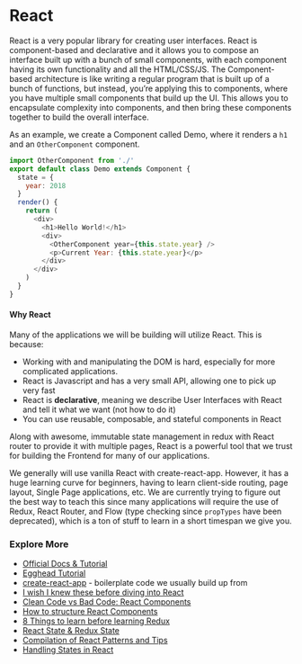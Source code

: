 # React

React is a very popular library for creating user interfaces. React is component-based and declarative and it allows you to compose an interface built up with a bunch of small components, with each component having its own functionality and all the HTML/CSS/JS. The Component-based architecture is like writing a regular program that is built up of a bunch of functions, but instead, you’re applying this to components, where you have multiple small components that build up the UI. This allows you to encapsulate complexity into components, and then bring these components together to build the overall interface.

As an example, we create a Component called Demo, where it renders a `h1` and an `OtherComponent` component.

```javascript
import OtherComponent from './'
export default class Demo extends Component {
  state = {
    year: 2018
  }
  render() {
    return (
      <div>
        <h1>Hello World!</h1>
        <div>
          <OtherComponent year={this.state.year} />
          <p>Current Year: {this.state.year}</p>  
        </div>
      </div>
    )
  }
}
```

#### Why React

Many of the applications we will be building will utilize React. This is because:

* Working with and manipulating the DOM is hard, especially for more complicated applications.
* React is Javascript and has a very small API, allowing one to pick up very fast
* React is **declarative**, meaning we describe User Interfaces with React and tell it what we want \(not how to do it\)
* You can use reusable, composable, and stateful components in React

Along with awesome, immutable state management in redux with React router to provide it with multiple pages, React is a powerful tool that we trust for building the Frontend for many of our applications.

We generally will use vanilla React with create-react-app. However, it has a huge learning curve for beginners, having to learn client-side routing, page layout, Single Page applications, etc. We are currently trying to figure out the best way to teach this since many applications will require the use of Redux, React Router, and Flow \(type checking since `propTypes` have been deprecated\), which is a ton of stuff to learn in a short timespan we give you.

### Explore More

* [Official Docs & Tutorial](https://reactjs.org/docs/hello-world.html)
* [Egghead Tutorial](https://egghead.io/courses/the-beginner-s-guide-to-reactjs)
* [create-react-app](https://github.com/facebook/create-react-app) - boilerplate code we usually build up from
* [I wish I knew these before diving into React](https://engineering.opsgenie.com/i-wish-i-knew-these-before-diving-into-react-301e0ee2e488)
* [Clean Code vs Bad Code: React Components](http://americanexpress.io/clean-code-dirty-code/)
* [How to structure React Components](https://reallifeprogramming.com/how-to-structure-components-in-react-54fc43e71546)
* [8 Things to learn before learning Redux](https://www.robinwieruch.de/learn-react-before-using-redux/)
* [React State & Redux State](https://spin.atomicobject.com/2017/06/07/react-state-vs-redux-state/)
* [Compilation of React Patterns and Tips](https://vasanthk.gitbooks.io/react-bits/)
* [Handling States in React](https://medium.freecodecamp.org/handling-state-in-react-four-immutable-approaches-to-consider-d1f5c00249d5)


